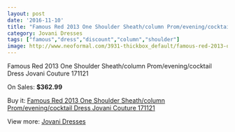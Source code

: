 ```yaml
---
layout: post
date: '2016-11-10'
title: "Famous Red 2013 One Shoulder Sheath/column Prom/evening/cocktail Dress Jovani Couture 171121"
category: Jovani Dresses
tags: ["famous","dress","discount","column","shoulder"]
image: http://www.neoformal.com/3931-thickbox_default/famous-red-2013-one-shoulder-sheath-column-prom-evening-cocktail-dress-jovani-couture-171121.jpg
---
```

Famous Red 2013 One Shoulder Sheath/column Prom/evening/cocktail Dress Jovani Couture 171121

On Sales: **$362.99**
<a href="https://www.neoformal.com/en/jovani-dresses/1465-famous-red-2013-one-shoulder-sheath-column-prom-evening-cocktail-dress-jovani-couture-171121.html"><amp-img layout="responsive" width="600" height="600" src="//www.neoformal.com/3931-thickbox_default/famous-red-2013-one-shoulder-sheath-column-prom-evening-cocktail-dress-jovani-couture-171121.jpg" alt="Famous Red 2013 One Shoulder Sheath/column Prom/evening/cocktail Dress Jovani Couture 171121 0" /></a>
<a href="https://www.neoformal.com/en/jovani-dresses/1465-famous-red-2013-one-shoulder-sheath-column-prom-evening-cocktail-dress-jovani-couture-171121.html"><amp-img layout="responsive" width="600" height="600" src="//www.neoformal.com/3932-thickbox_default/famous-red-2013-one-shoulder-sheath-column-prom-evening-cocktail-dress-jovani-couture-171121.jpg" alt="Famous Red 2013 One Shoulder Sheath/column Prom/evening/cocktail Dress Jovani Couture 171121 1" /></a>

Buy it: [Famous Red 2013 One Shoulder Sheath/column Prom/evening/cocktail Dress Jovani Couture 171121](https://www.neoformal.com/en/jovani-dresses/1465-famous-red-2013-one-shoulder-sheath-column-prom-evening-cocktail-dress-jovani-couture-171121.html "Famous Red 2013 One Shoulder Sheath/column Prom/evening/cocktail Dress Jovani Couture 171121")

View more: [Jovani Dresses](https://www.neoformal.com/en/15-jovani-dresses "Jovani Dresses")